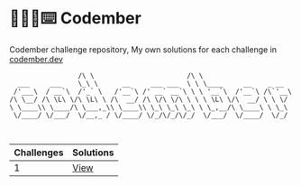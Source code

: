 # 🧑🏻‍💻⌨️ Codember

Codember challenge repository, My own solutions for each challenge in [codember.dev](https://codember.dev/)

```
                 /\ \                       /\ \
  ___     ___    \_\ \      __     ___ ___  \ \ \____     __    _ __
 /'___\  / __`\  /'_` \   /'__`\ /' __` __`\ \ \ '__`\  /'__`\ /\`'__\
/\ \__/ /\ \L\ \/\ \L\ \ /\  __/ /\ \/\ \/\ \ \ \ \L\ \/\  __/ \ \ \/
\ \____\\ \____/\ \___,_\\ \____\\ \_\ \_\ \_\ \ \_,__/\ \____\ \ \_\
 \/____/ \/___/  \/__,_ / \/____/ \/_/\/_/\/_/  \/___/  \/____/  \/_/
 
 
```

| Challenges | Solutions                                                        |
| --------- | --------------------------------------------------------------- |
| 1         | [View](https://github.com/peckas13/codember/tree/main/Challenge1) |
